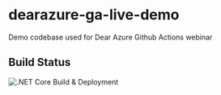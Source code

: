 # dearazure-ga-live-demo
Demo codebase used for Dear Azure Github Actions webinar


## Build Status

![.NET Core Build & Deployment](https://github.com/svswaminathan/dearazure-ga-live-demo/workflows/.NET%20Core%20Build%20&%20Deployment/badge.svg?branch=master)
